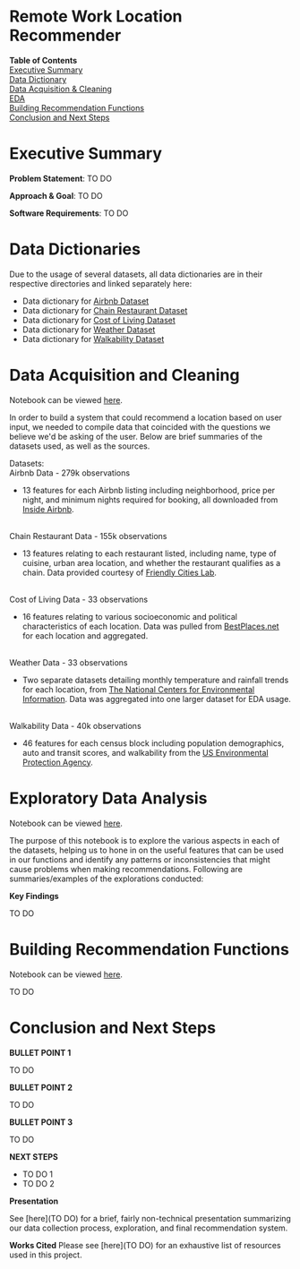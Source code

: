 # Remote Work Location Recommender

**Table of Contents**
<br>[Executive Summary](#executive-summary)
<br>[Data Dictionary](#data-dictionaries)
<br>[Data Acquisition & Cleaning](#data-acquisition-and-cleaning) 
<br>[EDA](#exploratory-data-analysis)
<br>[Building Recommendation Functions](#building-recommendation-functions)
<br>[Conclusion and Next Steps](#conclusion-and-next-steps)


# Executive Summary

**Problem Statement**: TO DO

**Approach & Goal**: TO DO

**Software Requirements**: TO DO


# Data Dictionaries

Due to the usage of several datasets, all data dictionaries are in their respective directories and linked separately here:

- Data dictionary for [Airbnb Dataset](./datasets/airbnbs/airbnb_data_dict.md)
- Data dictionary for [Chain Restaurant Dataset](./datasets/things_to_do/chain_rest_data_dict.md)
- Data dictionary for [Cost of Living Dataset](./datasets/cost_of_living/cost_of_living_data_dict.md)
- Data dictionary for [Weather Dataset](./datasets/weather/weather_data_dict.md)
- Data dictionary for [Walkability Dataset](./datasets/walkability/walkability_data_dict.md)

# Data Acquisition and Cleaning 
Notebook can be viewed [here](./notebooks/01_data_acq_clean.ipynb).

In order to build a system that could recommend a location based on user input, we needed to compile data that coincided with the questions we believe we'd be asking of the user. Below are brief summaries of the datasets used, as well as the sources.

Datasets:
<br>Airbnb Data - 279k observations 
- 13 features for each Airbnb listing including neighborhood, price per night, and minimum nights required for booking, all downloaded from [Inside Airbnb](http://insideairbnb.com/get-the-data/).

<br>Chain Restaurant Data - 155k observations 
- 13 features relating to each restaurant listed, including name, type of cuisine, urban area location, and whether the restaurant qualifies as a chain. Data provided courtesy of [Friendly Cities Lab](https://github.com/friendlycities-gatech/chainness).

<br>Cost of Living Data - 33 observations 
- 16 features relating to various socioeconomic and political characteristics of each location. Data was pulled from [BestPlaces.net](https://www.bestplaces.net/) for each location and aggregated.

<br>Weather Data - 33 observations 
- Two separate datasets detailing monthly temperature and rainfall trends for each location, from [The National Centers for Environmental Information](https://www.ncei.noaa.gov/). Data was aggregated into one larger dataset for EDA usage.

<br>Walkability Data - 40k observations 
- 46 features for each census block including population demographics, auto and transit scores, and walkability from the [US Environmental Protection Agency](https://www.epa.gov/smartgrowth/smart-location-mapping#walkability).

# Exploratory Data Analysis 
Notebook can be viewed [here](./notebooks/02_eda.ipynb).

The purpose of this notebook is to explore the various aspects in each of the datasets, helping us to hone in on the useful features that can be used in our functions and identify any patterns or inconsistencies that might cause problems when making recommendations. Following are summaries/examples of the explorations conducted:

**Key Findings** 

TO DO
  

# Building Recommendation Functions 
Notebook can be viewed [here](./notebooks/03_building_rec_function.ipynb).

TO DO

# Conclusion and Next Steps

**BULLET POINT 1**

TO DO

**BULLET POINT 2**

TO DO

**BULLET POINT 3**

TO DO

**NEXT STEPS**

- TO DO 1
- TO DO 2

**Presentation**

See [here](TO DO) for a brief, fairly non-technical presentation summarizing our data collection process, exploration, and final recommendation system.

**Works Cited**
Please see [here](TO DO) for an exhaustive list of resources used in this project.